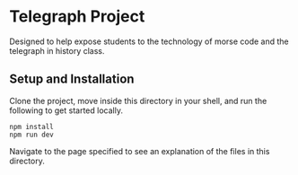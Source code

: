 # Telegraph Project
Designed to help expose students to the technology of morse code and the telegraph in history class.

## Setup and Installation
Clone the project, move inside this directory in your shell, and run the following to get started locally.

```
npm install
npm run dev
```

Navigate to the page specified to see an explanation of the files in this directory.
